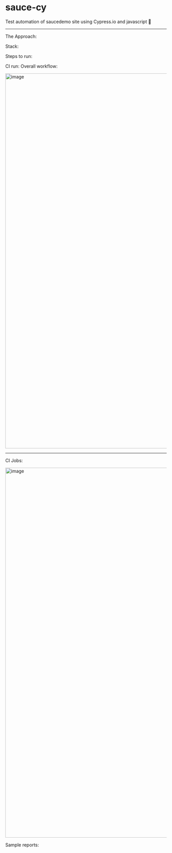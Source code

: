 # sauce-cy
Test automation of saucedemo site using Cypress.io and javascript :construction:

---

The Approach:

Stack:

Steps to run:

CI run:
Overall workflow:

<img width="1170" alt="image" src="https://user-images.githubusercontent.com/30006440/182022006-ae8b3e79-2baf-49db-96af-82148f6e2cf4.png">

---

CI Jobs:

<img width="1154" alt="image" src="https://user-images.githubusercontent.com/30006440/182022033-e5f0803c-17a4-4b79-b185-76ed15b40d3d.png">


Sample reports:

